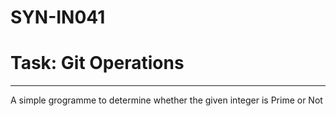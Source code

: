 # SYN-IN041
<h1>Task: Git Operations</h1>
<hr>
<p>A simple grogramme to determine whether the given integer is Prime or Not</p>
